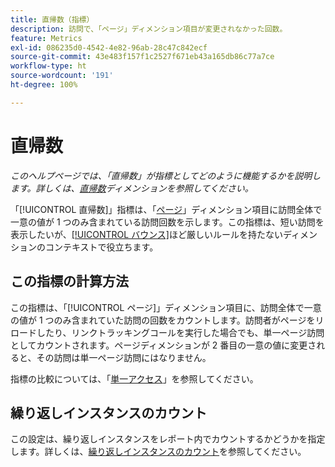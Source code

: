 ```yaml
---
title: 直帰数（指標）
description: 訪問で、「ページ」ディメンション項目が変更されなかった回数。
feature: Metrics
exl-id: 086235d0-4542-4e82-96ab-28c47c842ecf
source-git-commit: 43e483f157f1c2527f671eb43a165db86c77a7ce
workflow-type: ht
source-wordcount: '191'
ht-degree: 100%

---
```


# 直帰数

*このヘルプページでは、「直帰数」が指標としてどのように機能するかを説明します。詳しくは、[直帰数](../dimensions/single-page-visits.md)ディメンションを参照してください。*

「[!UICONTROL 直帰数]」指標は、「[ページ](../dimensions/page.md)」ディメンション項目に訪問全体で一意の値が 1 つのみ含まれている訪問回数を示します。この指標は、短い訪問を表示したいが、[[!UICONTROL バウンス]](bounces.md)ほど厳しいルールを持たないディメンションのコンテキストで役立ちます。

## この指標の計算方法

この指標は、「[!UICONTROL ページ]」ディメンション項目に、訪問全体で一意の値が 1 つのみ含まれていた訪問の回数をカウントします。訪問者がページをリロードしたり、リンクトラッキングコールを実行した場合でも、単一ページ訪問としてカウントされます。ページディメンションが 2 番目の一意の値に変更されると、その訪問は単一ページ訪問にはなりません。

指標の比較については、「[単一アクセス](single-access.md)」を参照してください。

## 繰り返しインスタンスのカウント

この設定は、繰り返しインスタンスをレポート内でカウントするかどうかを指定します。詳しくは、[繰り返しインスタンスのカウント](/help/components/metrics/count-repeat-instances.md)を参照してください。
